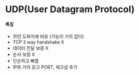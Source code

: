 # UDP(User Datagram Protocol)

#### 특징

- 하얀 도화지에 비유 (기능이 거의 없다)
- TCP 3 way handshake X 
- 데이터 전달 보증 X
- 순서 보장 X
- 단순하고 빠름
- IP와 거의 같고 PORT, 체크섬 추가